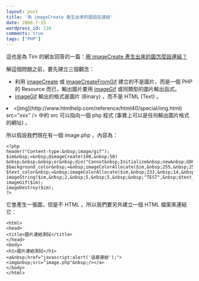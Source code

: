 ```yaml
---
layout: post
title: '為 imageCreate 產生出來的圖設定連結'
date: 2006-7-15
wordpress_id: 110
comments: true
tags: ["PHP"]
---
```


這也是為 Tim 的網友回答的一篇：[用  imageCreate 產生出來的圖怎麼設連結？](http://timteam.org/?TIM=FORUM&FORUM=1&ShowDocument=14350)

解這個問題之前，要先建立三個觀念：

* 利用 [imageCreate](http://tw2.php.net/manual/en/function.imagecreate.php) 或 [imageCreateFromGif](http://tw2.php.net/manual/en/function.imagecreatefromgif.php) 建立的不是圖片，而是一個 PHP 的 Resource 而已，輸出圖片要用 [imageGif](http://tw2.php.net/manual/en/function.imagegif.php) 或同類型的圖片輸出函式。
* [imageGif](http://tw2.php.net/manual/en/function.imagegif.php) 輸出的格式是圖片 (Binary) ，而不是 HTML (Text) 。
<li> <[img](http://www.htmlhelp.com/reference/html40/special/img.html) src="xxx" /> 中的 src 可以指向一個 php 程式 (事實上可以是任何輸出圖片格式的網址) 。</li>


<!--more-->

所以假設我們現在有一個 image.php ，內容為：

```
<?php
header("Content-type:&nbsp;image/gif");
$im&nbsp;=&nbsp;@imageCreate(100,&nbsp;50)
&nbsp;&nbsp;&nbsp;or&nbsp;die("Cannot&nbsp;Initialize&nbsp;new&nbsp;GD&nbsp;image&nbsp;stream");
$background_color&nbsp;=&nbsp;imageColorAllocate($im,&nbsp;255,&nbsp;255,&nbsp;255);
$text_color&nbsp;=&nbsp;imageColorAllocate($im,&nbsp;233,&nbsp;14,&nbsp;91);
imageString($im,&nbsp;2,&nbsp;5,&nbsp;5,&nbsp;&nbsp;"TEST",&nbsp;$text_color);
imageGif($im);
imageDestroy($im);
?>

```

它會產生一張圖，但是不 HTML 。所以我們要另外建立一個 HTML 檔案來連結它：

```
<html>
<head>
<title>圖片連結測試</title>
</head>
<body>
<h1>圖片連結測試</h1>
<a&nbsp;href="javascript:alert('這是連結');"><img&nbsp;src="image.php"&nbsp;/></a>
</body>
</html>

```
